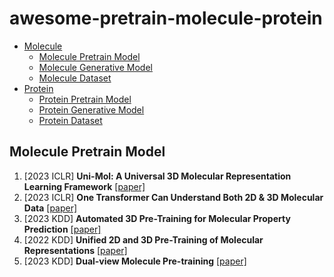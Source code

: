 # awesome-pretrain-molecule-protein
- [Molecule](#molecule)
  - [Molecule Pretrain Model](#molecule-pretrain-model)
  - [Molecule Generative Model](#molecule-generative-model)
  - [Molecule Dataset](#molecule-dataset)
- [Protein](#protein)
  - [Protein Pretrain Model](#protein-pretrain-model)
  - [Protein Generative Model](#protein-generative-model)
  - [Protein Dataset](#protein-dataset)

## Molecule Pretrain Model
1. [2023 ICLR] **Uni-Mol: A Universal 3D Molecular Representation Learning Framework** [[paper]](https://openreview.net/forum?id=6K2RM6wVqKu)
1. [2023 ICLR] **One Transformer Can Understand Both 2D & 3D Molecular Data** [[paper]](https://arxiv.org/pdf/2210.01765.pdf)
1. [2023 KDD] **Automated 3D Pre-Training for Molecular Property Prediction** [[paper]](https://arxiv.org/pdf/2306.07812.pdf)
1. [2022 KDD] **Unified 2D and 3D Pre-Training of Molecular Representations** [[paper]](https://arxiv.org/pdf/2207.08806.pdf)
1. [2023 KDD] **Dual-view Molecule Pre-training** [[paper]](https://arxiv.org/pdf/2106.10234.pdf)